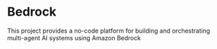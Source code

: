# Bedrock
This project provides a no-code platform for building and orchestrating multi-agent AI systems using Amazon Bedrock
